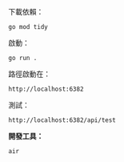 下載依賴：
```
go mod tidy
```

啟動：
```
go run .
```

路徑啟動在：
```
http://localhost:6382
```

測試：
```
http://localhost:6382/api/test
```

**開發工具：**
```
air
```